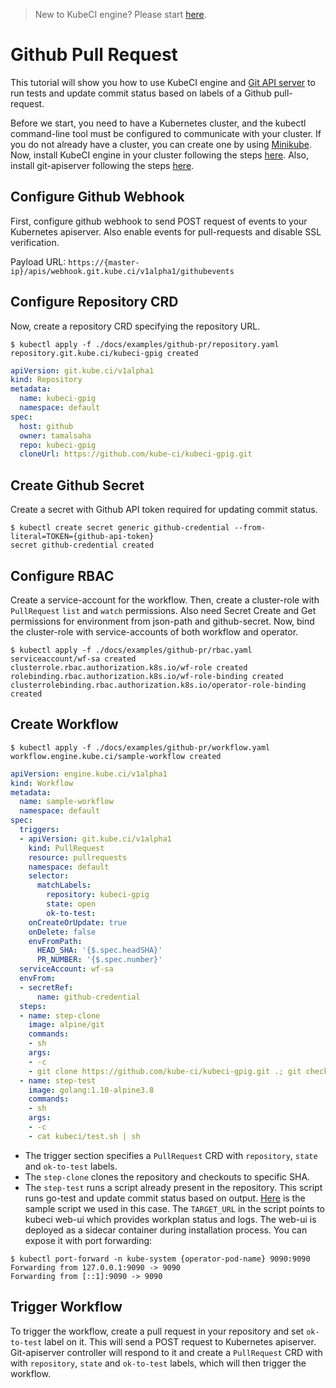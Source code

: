 > New to KubeCI engine? Please start [here](/docs/concepts/README.md).

# Github Pull Request

This tutorial will show you how to use KubeCI engine and [Git API server](https://github.com/kube-ci/git-apiserver) to run tests and update commit status based on labels of a Github pull-request.

Before we start, you need to have a Kubernetes cluster, and the kubectl command-line tool must be configured to communicate with your cluster. If you do not already have a cluster, you can create one by using [Minikube](https://github.com/kubernetes/minikube). Now, install KubeCI engine in your cluster following the steps [here](/docs/setup/install.md). Also, install git-apiserver following the steps [here](https://github.com/kube-ci/git-apiserver).

## Configure Github Webhook

First, configure github webhook to send POST request of events to your Kubernetes apiserver. Also enable events for pull-requests and disable SSL verification.

Payload URL: `https://{master-ip}/apis/webhook.git.kube.ci/v1alpha1/githubevents`

## Configure Repository CRD

Now, create a repository CRD specifying the repository URL.

```console
$ kubectl apply -f ./docs/examples/github-pr/repository.yaml
repository.git.kube.ci/kubeci-gpig created
```

```yaml
apiVersion: git.kube.ci/v1alpha1
kind: Repository
metadata:
  name: kubeci-gpig
  namespace: default
spec:
  host: github
  owner: tamalsaha
  repo: kubeci-gpig
  cloneUrl: https://github.com/kube-ci/kubeci-gpig.git
```

## Create Github Secret

Create a secret with Github API token required for updating commit status.

```console
$ kubectl create secret generic github-credential --from-literal=TOKEN={github-api-token}
secret github-credential created
```

## Configure RBAC

Create a service-account for the workflow. Then, create a cluster-role with `PullRequest` `list` and `watch` permissions. Also need Secret Create and Get permissions for environment from json-path and github-secret. Now, bind the cluster-role with service-accounts of both workflow and operator.

```console
$ kubectl apply -f ./docs/examples/github-pr/rbac.yaml
serviceaccount/wf-sa created
clusterrole.rbac.authorization.k8s.io/wf-role created
rolebinding.rbac.authorization.k8s.io/wf-role-binding created
clusterrolebinding.rbac.authorization.k8s.io/operator-role-binding created
```

## Create Workflow

```console
$ kubectl apply -f ./docs/examples/github-pr/workflow.yaml
workflow.engine.kube.ci/sample-workflow created
```

```yaml
apiVersion: engine.kube.ci/v1alpha1
kind: Workflow
metadata:
  name: sample-workflow
  namespace: default
spec:
  triggers:
  - apiVersion: git.kube.ci/v1alpha1
    kind: PullRequest
    resource: pullrequests
    namespace: default
    selector:
      matchLabels:
        repository: kubeci-gpig
        state: open
        ok-to-test:
    onCreateOrUpdate: true
    onDelete: false
    envFromPath:
      HEAD_SHA: '{$.spec.headSHA}'
      PR_NUMBER: '{$.spec.number}'
  serviceAccount: wf-sa
  envFrom:
  - secretRef:
      name: github-credential
  steps:
  - name: step-clone
    image: alpine/git
    commands:
    - sh
    args:
    - -c
    - git clone https://github.com/kube-ci/kubeci-gpig.git .; git checkout $HEAD_SHA
  - name: step-test
    image: golang:1.10-alpine3.8
    commands:
    - sh
    args:
    - -c
    - cat kubeci/test.sh | sh
```

- The trigger section specifies a `PullRequest` CRD with `repository`, `state` and `ok-to-test` labels.
- The `step-clone` clones the repository and checkouts to specific SHA.
- The `step-test` runs a script already present in the repository. This script runs go-test and update commit status based on output. [Here](/docs/examples/github-pr/test.sh) is the sample script we used in this case. The `TARGET_URL` in the script points to kubeci web-ui which provides workplan status and logs. The web-ui is deployed as a sidecar container during installation process. You can expose it with port forwarding:

```console
$ kubectl port-forward -n kube-system {operator-pod-name} 9090:9090
Forwarding from 127.0.0.1:9090 -> 9090
Forwarding from [::1]:9090 -> 9090
```

## Trigger Workflow

To trigger the workflow, create a pull request in your repository and set `ok-to-test` label on it. This will send a POST request to Kubernetes apiserver. Git-apiserver controller will respond to it and create a `PullRequest` CRD with with `repository`, `state` and `ok-to-test` labels, which will then trigger the workflow.